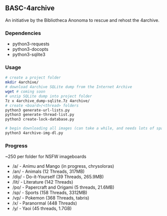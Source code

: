 ## BASC-4archive

An initiative by the Bibliotheca Anonoma to rescue and rehost the 4archive.

### Dependencies

* python3-requests
* python3-docopts
* python3-sqlite3

### Usage

```bash
# create a project folder
mkdir 4archive/
# download 4archive SQLite dump from the Internet Archive
wget # coming soon
# unzip SQLite dump into project folder
7z x 4archive_dump-sqlite.7z 4archive/
# create <board>/<thread> folders
python3 generate-url-lists.py
python3 generate-thread-list.py
python3 create-lock-database.py

# begin downloading all images (can take a while, and needs lots of space)
python3 4archive-img-dl.py
```

### Progress

~250 per folder for NSFW imageboards

* /a/ - Animu and Mango (in progress, chrysoloras)
* /an/ - Animals (12 Threads, 317MB)
* /diy/ - Do-it-Yourself (39 Threads, 265.9MB)
* /lit/ - Literature (142 Threads)
* /po/ - Papercraft and Origami (5 threads, 21.6MB)
* /sp/ - Sports (158 Threads, 3312MB)
* /vp/ - Pokemon (368 Threads, tabris)
* /x/ - Paranormal (448 Threads)
* /y/ - Yaoi (45 threads, 1.7GB)